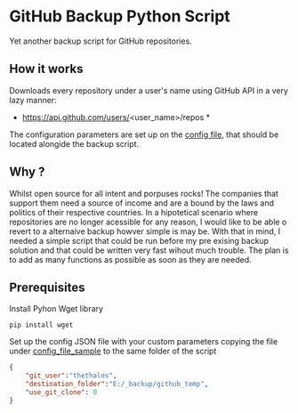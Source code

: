 # GitHub Backup Python Script

Yet another backup script for GitHub repositories. 

## How it works

Downloads every repository under a user's name using GitHub API in a very lazy manner:

* https://api.github.com/users/<user_name>/repos *

The configuration parameters are set up on the [config file](config_file_sample/config.json), that should be located alongide the backup script.


## Why ?

Whilst open source for all intent and porpuses rocks! The companies that support them need a source of income and are a bound by the laws and politics of their respective countries. In a hipotetical scenario where repositories are no longer acessible for any reason, I would like to be able o revert to a alternaive backup howver simple is may be.
With that in mind, I needed a simple script that could be run before my pre exising backup solution and that could be written very fast wihout much trouble. The plan is to add as many functions as possible as soon as they are needed.

## Prerequisites

Install Pyhon Wget library
```
pip install wget
```
Set up the config JSON file with your custom parameters copying the file under [config_file_sample](config_file_sample/config.json) to the same folder of the script

```JSON
{
    "git_user":"thethales",
    "destination_folder":"E:/_backup/github_temp",
    "use_git_clone": 0
}
```
